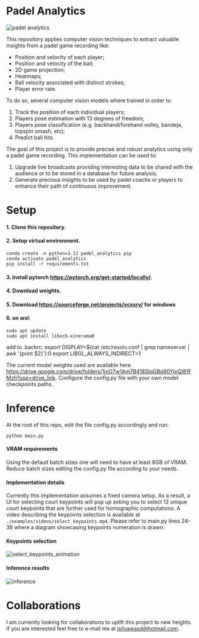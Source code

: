 # Padel Analytics
![padel analytics](https://github.com/user-attachments/assets/f66e6141-6ad7-48ca-b363-f539af0782ca)

This repository applies computer vision techniques to extract valuable insights from a padel game recording like:
- Position and velocity of each player;
- Position and velocity of the ball;
- 2D game projection;
- Heatmaps;
- Ball velocity associated with distinct strokes;
- Player error rate.

To do so, several computer vision models where trained in order to:
1. Track the position of each individual players;
2. Players pose estimation with 13 degrees of freedom;
3. Players pose classification (e.g. backhand/forehand volley, bandeja, topspin smash, etc);
4. Predict ball hits.

The goal of this project is to provide precise and robust analytics using only a padel game recording. This implementation can be used to:
1. Upgrade live broadcasts providing interesting data to be shared with the audience or to be stored in a database for future analysis;
2. Generate precious insights to be used by padel coachs or players to enhance their path of continuous improvement.

# Setup
#### 1. Clone this repository.
#### 2. Setup virtual environment.
```
conda create -n python=3.12 padel_analytics pip
conda activate padel_analytics
pip install -r requirements.txt
```
#### 3. Install pytorch <https://pytorch.org/get-started/locally/>.
#### 4. Download weights.
#### 5. Download https://sourceforge.net/projects/vcxsrv/ for windows
#### 6. on wsl: 
```
sudo apt update
sudo apt install libxcb-xinerama0
```
add to .backrc:
export DISPLAY=$(cat /etc/resolv.conf | grep nameserver | awk '{print $2}'):0
export LIBGL_ALWAYS_INDIRECT=1


   The current model weights used are available here https://drive.google.com/drive/folders/1joO7w1Am7B418SIqGBq90YipQl81FMzh?usp=drive_link. Configure the config.py file with your own model checkpoints paths. 
# Inference
At the root of this repo, edit the file config.py accordingly and run:
````
python main.py
````
#### VRAM requirements
Using the default batch sizes one will need to have at least 8GB of VRAM. Reduce batch sizes editing the config.py file according to your needs. 
#### Implementation details
Currently this implementation assumes a fixed camera setup. As a result, a UI for selecting court keypoints will pop up asking you to select 12 unique court keypoints that are further used for homographic computations. A video describing the keypoints selection is available at `./examples/videos/select_keypoints.mp4`. Please refer to main.py lines 24-38 where a diagram showcasing keypoints numeration is drawn.
#### Keypoints selection
![select_keypoints_animation](https://github.com/user-attachments/assets/3c15131f-9943-477b-adeb-782cc32e8946)
#### Inference results
![inference](https://github.com/user-attachments/assets/5a7432ff-35a6-4db4-acc2-cdb760b4bd8d)

# Collaborations
I am currently looking for collaborations to uplift this project to new heights. If you are interested feel free to e-mail me at jsilvawasd@hotmail.com.






